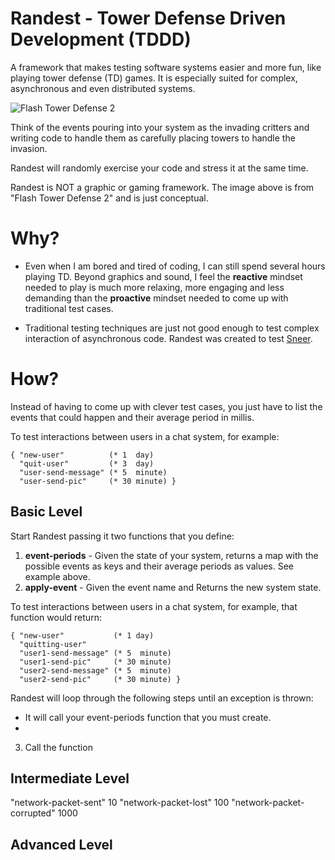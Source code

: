 # Randest - Tower Defense Driven Development (TDDD)

A framework that makes testing software systems easier and more fun, like playing tower defense (TD) games. It is especially suited for complex, asynchronous and even distributed systems.

![Flash Tower Defense 2](http://i.imgur.com/YZBRjSt.png)

Think of the events pouring into your system as the invading critters and writing code to handle them as carefully placing towers to handle the invasion.

Randest will randomly exercise your code and stress it at the same time.

Randest is NOT a graphic or gaming framework. The image above is from "Flash Tower Defense 2" and is just conceptual.


# Why?

- Even when I am bored and tired of coding, I can still spend several hours playing TD. Beyond graphics and sound, I feel the **reactive** mindset needed to play is much more relaxing, more engaging and less demanding than the **proactive** mindset needed to come up with traditional test cases.

- Traditional testing techniques are just not good enough to test complex interaction of asynchronous code. Randest was created to test [Sneer](http://sneer.me).


# How?

Instead of having to come up with clever test cases, you just have to list the events that could happen and their average period in millis.

To test interactions between users in a chat system, for example:

```
{ "new-user"          (* 1  day)
  "quit-user"         (* 3  day)
  "user-send-message" (* 5  minute)
  "user-send-pic"     (* 30 minute) }
```

## Basic Level

Start Randest passing it two functions that you define:
1. **event-periods** - Given the state of your system, returns a map with the possible events as keys and their average periods as values. See example above.
2. **apply-event** - Given the event name and Returns the new system state.

To test interactions between users in a chat system, for example, that function would return:

```
{ "new-user"           (* 1 day)
  "quitting-user"
  "user1-send-message" (* 5  minute)
  "user1-send-pic"     (* 30 minute)
  "user2-send-message" (* 5  minute)
  "user2-send-pic"     (* 30 minute) }
```


Randest will loop through the following steps until an exception is thrown:

- It will call your event-periods function that you must create.
- 
3. Call the function 

## Intermediate Level

  "network-packet-sent"      10
  "network-packet-lost"      100
  "network-packet-corrupted" 1000 

## Advanced Level
